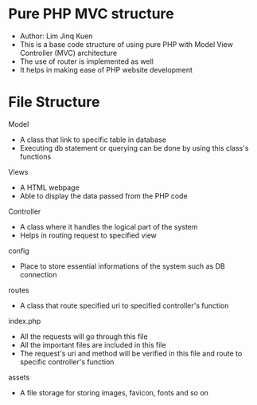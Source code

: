 # Pure PHP MVC structure
- Author: Lim Jinq Kuen
- This is a base code structure of using pure PHP with Model View Controller (MVC) architecture
- The use of router is implemented as well
- It helps in making ease of PHP website development

# File Structure
Model
- A class that link to specific table in database
- Executing db statement or querying can be done by using this class's functions

Views
- A HTML webpage
- Able to display the data passed from the PHP code

Controller
- A class where it handles the logical part of the system
- Helps in routing request to specified view

config
- Place to store essential informations of the system such as DB connection

routes
- A class that route specified uri to specified controller's function

index.php
- All the requests will go through this file
- All the important files are included in this file
- The request's uri and method will be verified in this file and route to specific controller's function

assets
- A file storage for storing images, favicon, fonts and so on
